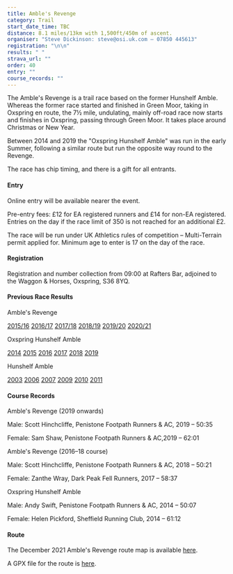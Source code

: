 ```yaml
---
title: Amble's Revenge
category: Trail
start_date_time: TBC
distance: 8.1 miles/13km with 1,500ft/450m of ascent.
organiser: "Steve Dickinson: steve@osi.uk.com – 07850 445613"
registration: "\n\n"
results: " "
strava_url: ""
order: 40
entry: ""
course_records: ""
---
```

The Amble's Revenge is a trail race based on the former Hunshelf Amble. Whereas the former race started and finished in Green Moor, taking in Oxspring en route, the 7½ mile, undulating, mainly off-road race now starts and finishes in Oxspring, passing through Green Moor.  It takes place around Christmas or New Year.

Between 2014 and 2019 the "Oxspring Hunshelf Amble" was run in the early Summer, following a similar route but run the opposite way round to the Revenge.

The race has chip timing, and there is a gift for all entrants.

#### Entry

Online entry will be available nearer the event.

Pre-entry fees: £12 for EA registered runners and £14 for non-EA registered.  Entries on the day if the race limit of 350 is not reached for an additional £2.

The race will be run under UK Athletics rules of competition &ndash; Multi-Terrain permit applied for. Minimum age to enter is 17 on the day of the race.

#### Registration

Registration and number collection from 09:00 at Rafters Bar, adjoined to the Waggon & Horses, Oxspring, S36 8YQ.

#### Previous Race Results

Amble's Revenge

[2015/16](http://pfrac.co.uk/wp-content/uploads/2016/05/AmblesRevengeResults2016.pdf)
[2016/17](http://pfrac.co.uk/wp-content/uploads/2017/01/AmblesRevengeResults2017.pdf)
[2017/18](http://pfrac.co.uk/wp-content/uploads/2017/12/Hunshelf_2017_12_31.pdf)
[2018/19](http://pfrac.co.uk/wp-content/uploads/2019/01/AmblesRevengeResults2018.pdf)
[2019/20](https://racebest.com/results/xvc86)
[2020/21](https://racebest.com/results/sv62v)

Oxspring Hunshelf Amble

[2014](http://pfrac.co.uk/wp-content/uploads/2014/12/OxspringHunshelfAmbleResults2014.pdf)
[2015](http://pfrac.co.uk/wp-content/uploads/2015/06/OxspringHunshelfAmbleResults2015.pdf)
[2016](http://pfrac.co.uk/wp-content/uploads/2016/07/OxspringHunshelfAmbleResults2016.pdf)
[2017](http://pfrac.co.uk/wp-content/uploads/2017/07/OxspringHunshelfAmbleResults2017.pdf)
[2018](http://pfrac.co.uk/wp-content/uploads/2018/07/OxspringHunshelfAmbleResults2018.pdf)
[2019](http://pfrac.co.uk/wp-content/uploads/2019/07/OxspringHunshelfAmbleResults2019.pdf)

Hunshelf Amble

[2003](http://pfrac.co.uk/wp-content/uploads/2014/10/HunshelfAmbleResults2003.pdf)
[2006](http://pfrac.co.uk/wp-content/uploads/2014/10/HunshelfAmbleResults2006.pdf)
[2007](http://pfrac.co.uk/wp-content/uploads/2014/10/HunshelfAmbleResults2007.pdf)
[2009](http://pfrac.co.uk/wp-content/uploads/2014/10/HunshelfAmbleResults2009.pdf)
[2010](http://pfrac.co.uk/wp-content/uploads/2014/10/HunshelfAmbleResults2010.pdf)
[2011](http://pfrac.co.uk/wp-content/uploads/2014/10/HunshelfAmbleResults2011.pdf)

#### Course Records

Amble's Revenge (2019 onwards)

Male: Scott Hinchcliffe, Penistone Footpath Runners & AC, 2019 &ndash; 50:35

Female: Sam Shaw, Penistone Footpath Runners & AC,2019 &ndash; 62:01

Amble's Revenge (2016&ndash;18 course)

Male: Scott Hinchcliffe, Penistone Footpath Runners & AC, 2018 &ndash; 50:21

Female: Zanthe Wray, Dark Peak Fell Runners, 2017 &ndash; 58:37

Oxspring Hunshelf Amble

Male: Andy Swift, Penistone Footpath Runners & AC, 2014 &ndash; 50:07

Female: Helen Pickford, Sheffield Running Club, 2014 &ndash; 61:12

#### Route

The December 2021 Amble's Revenge route map is available [here](http://pfrac.co.uk/club-races/oxspring-hunshelf-amble/ambles-revenge-route-2021/).

A GPX file for the route is [here](http://results.pfrac.co.uk/BB_gpx_files/Ambles_Revenge_2021.gpx).